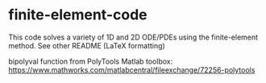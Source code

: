# finite-element-code
This code solves a variety of 1D and 2D ODE/PDEs using the finite-element method.
See other README (LaTeX formatting)

bipolyval function from PolyTools Matlab toolbox:
https://www.mathworks.com/matlabcentral/fileexchange/72256-polytools
